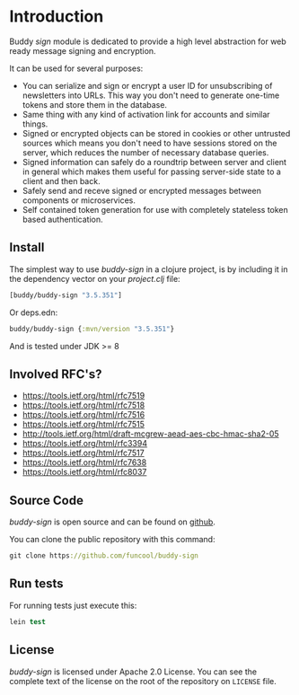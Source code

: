 # Introduction

Buddy *sign* module is dedicated to provide a high level abstraction
for web ready message signing and encryption.

It can be used for several purposes:

* You can serialize and sign or encrypt a user ID for unsubscribing of
  newsletters into URLs. This way you don't need to generate one-time
  tokens and store them in the database.
* Same thing with any kind of activation link for accounts and similar things.
* Signed or encrypted objects can be stored in cookies or other
  untrusted sources which means you don't need to have sessions stored
  on the server, which reduces the number of necessary database
  queries.
* Signed information can safely do a roundtrip between server and
  client in general which makes them useful for passing server-side
  state to a client and then back.
* Safely send and receve signed or encrypted messages between
  components or microservices.
* Self contained token generation for use with completely stateless
  token based authentication.


## Install

The simplest way to use _buddy-sign_ in a clojure project, is by including it in the
dependency vector on your *_project.clj_* file:

```clojure
[buddy/buddy-sign "3.5.351"]
```

Or deps.edn:

```clojure
buddy/buddy-sign {:mvn/version "3.5.351"}
```

And is tested under JDK >= 8


## Involved RFC's?

* https://tools.ietf.org/html/rfc7519
* https://tools.ietf.org/html/rfc7518
* https://tools.ietf.org/html/rfc7516
* https://tools.ietf.org/html/rfc7515
* http://tools.ietf.org/html/draft-mcgrew-aead-aes-cbc-hmac-sha2-05
* https://tools.ietf.org/html/rfc3394
* https://tools.ietf.org/html/rfc7517
* https://tools.ietf.org/html/rfc7638
* https://tools.ietf.org/html/rfc8037

## Source Code

_buddy-sign_ is open source and can be found on
[github](https://github.com/funcool/buddy-sign).

You can clone the public repository with this command:

```clojure
git clone https://github.com/funcool/buddy-sign
```

## Run tests

For running tests just execute this:

```clojure
lein test
```

## License

_buddy-sign_ is licensed under Apache 2.0 License. You can see the
complete text of the license on the root of the repository on
`LICENSE` file.
